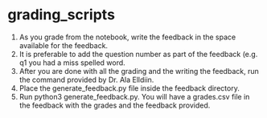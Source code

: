 # grading_scripts


1. As you grade from the notebook, write the feedback in the space available for the feedback. 
2. It is preferable to add the question number as part of the feedback (e.g. q1 you had a miss spelled word. 
3. After you are done with all the grading and the writing the feedback, run the command provided by Dr. Ala Elldiin.
4. Place the generate_feedback.py file inside the feedback directory. 
5. Run python3  generate_feedback.py. 
You will have a grades.csv file in the feedback with the grades and the feedback provided.
